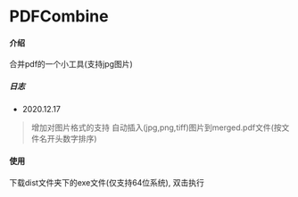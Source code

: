 # PDFCombine

#### 介绍
合并pdf的一个小工具(支持jpg图片)

##### 日志

* 2020.12.17
> 增加对图片格式的支持
> 自动插入(jpg,png,tiff)图片到merged.pdf文件(按文件名开头数字排序)

#### 使用
下载dist文件夹下的exe文件(仅支持64位系统), 双击执行
